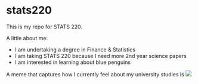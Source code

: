 # stats220

This is my repo for STATS 220. 

A little about me:

- I am undertaking a degree in Finance & Statistics
- I am taking STATS 220 because I need more 2nd year science papers
- I am interested in learning about blue penguins

A meme that captures how I currently feel about my university studies is ![](https://media.tenor.com/tat1oNfdwLMAAAAe/kassypoo.png)
